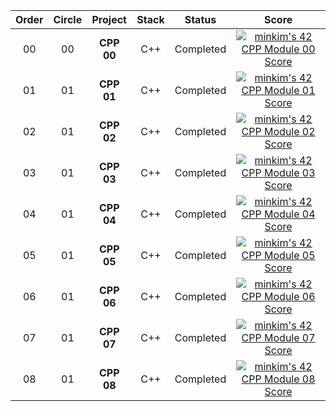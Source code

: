 |Order|Circle|Project|Stack|Status|Score|
|:---:|:---:|:---:|:---:|:---:|:---:|
|00|00|**CPP 00**|C++|Completed|[![minkim's 42 CPP Module 00 Score](https://badge42.vercel.app/api/v2/cl1l62v7k000609ml4ef4u5hc/project/2821275)](https://github.com/JaeSeoKim/badge42)|
|01|01|**CPP 01**|C++|Completed|[![minkim's 42 CPP Module 01 Score](https://badge42.vercel.app/api/v2/cl1l62v7k000609ml4ef4u5hc/project/2826435)](https://github.com/JaeSeoKim/badge42)|
|02|01|**CPP 02**|C++|Completed|[![minkim's 42 CPP Module 02 Score](https://badge42.vercel.app/api/v2/cl1l62v7k000609ml4ef4u5hc/project/2831729)](https://github.com/JaeSeoKim/badge42)|
|03|01|**CPP 03**|C++|Completed|[![minkim's 42 CPP Module 03 Score](https://badge42.vercel.app/api/v2/cl1l62v7k000609ml4ef4u5hc/project/2837707)](https://github.com/JaeSeoKim/badge42)|
|04|01|**CPP 04**|C++|Completed|[![minkim's 42 CPP Module 04 Score](https://badge42.vercel.app/api/v2/cl1l62v7k000609ml4ef4u5hc/project/2839076)](https://github.com/JaeSeoKim/badge42)|
|05|01|**CPP 05**|C++|Completed|[![minkim's 42 CPP Module 05 Score](https://badge42.vercel.app/api/v2/cl1l62v7k000609ml4ef4u5hc/project/2842294)](https://github.com/JaeSeoKim/badge42)|
|06|01|**CPP 06**|C++|Completed|[![minkim's 42 CPP Module 06 Score](https://badge42.vercel.app/api/v2/cl1l62v7k000609ml4ef4u5hc/project/2847401)](https://github.com/JaeSeoKim/badge42)|
|07|01|**CPP 07**|C++|Completed|[![minkim's 42 CPP Module 07 Score](https://badge42.vercel.app/api/v2/cl1l62v7k000609ml4ef4u5hc/project/2855992)](https://github.com/JaeSeoKim/badge42)|
|08|01|**CPP 08**|C++|Completed|[![minkim's 42 CPP Module 08 Score](https://badge42.vercel.app/api/v2/cl1l62v7k000609ml4ef4u5hc/project/2857330)](https://github.com/JaeSeoKim/badge42)|
